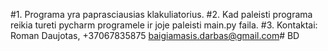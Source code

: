#1. Programa yra paprasciausias klakuliatorius.
#2. Kad paleisti programa reikia tureti pycharm programele ir joje paleisti main.py faila.
#3. Kontaktai: Roman Daujotas, +37067835875 baigiamasis.darbas@gmail.com# BD
